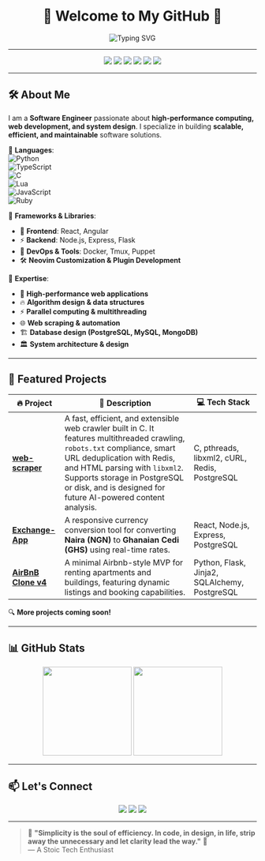 <!-- HEADER -->
<h1 align="center">🚀 Welcome to My GitHub 🚀</h1>

<p align="center">
  <img src="https://readme-typing-svg.demolab.com?font=Fira+Code&size=18&pause=1000&color=F7B93E&width=600&height=50&lines=Software+Engineer+%7C+Web+Dev+%7C+C+%26+Python+%7C+TypeScript;Navigating+the+Paradigms+of+Programming" alt="Typing SVG">
</p>

---

<!-- BADGES -->
<p align="center">
  <img src="https://img.shields.io/badge/Code-C-blue?style=for-the-badge&logo=c&logoColor=white">
  <img src="https://img.shields.io/badge/Code-Python-informational?style=for-the-badge&logo=python&logoColor=yellow">
  <img src="https://img.shields.io/badge/Code-TypeScript-informational?style=for-the-badge&logo=typescript&logoColor=white">
  <img src="https://img.shields.io/badge/Tools-Tmux-1BB91F?style=for-the-badge&logo=tmux&logoColor=white">
  <img src="https://img.shields.io/badge/OS-Arch%20Linux-1793D1?style=for-the-badge&logo=arch-linux&logoColor=white">
  <img src="https://img.shields.io/badge/Editor-Neovim-57A143?style=for-the-badge&logo=neovim&logoColor=white">
</p>

---

## 🛠️ About Me  

I am a **Software Engineer** passionate about **high-performance computing, web development, and system design**. I specialize in building **scalable, efficient, and maintainable** software solutions.  

🔹 **Languages**:  
![Python](https://img.shields.io/badge/Python-3776AB?style=flat-square&logo=python&logoColor=white)  
![TypeScript](https://img.shields.io/badge/TypeScript-007ACC?style=flat-square&logo=typescript&logoColor=white)  
![C](https://img.shields.io/badge/C-00599C?style=flat-square&logo=c&logoColor=white)  
![Lua](https://img.shields.io/badge/Lua-2C2D72?style=flat-square&logo=lua&logoColor=white)  
![JavaScript](https://img.shields.io/badge/JavaScript-F7DF1E?style=flat-square&logo=javascript&logoColor=black)  
![Ruby](https://img.shields.io/badge/Ruby-CC342D?style=flat-square&logo=ruby&logoColor=white)  

🔹 **Frameworks & Libraries**:  
- 🚀 **Frontend**: React, Angular  
- ⚡ **Backend**: Node.js, Express, Flask  
- 🔧 **DevOps & Tools**: Docker, Tmux, Puppet  
- 🛠️ **Neovim Customization & Plugin Development**  

🔹 **Expertise**:  
- 🚀 **High-performance web applications**  
- 🔥 **Algorithm design & data structures**  
- ⚡ **Parallel computing & multithreading**  
- 🌐 **Web scraping & automation**  
- 🏗️ **Database design (PostgreSQL, MySQL, MongoDB)**  
- 🏛️ **System architecture & design**  

---

## 📌 Featured Projects

| 🔥 Project | 🚀 Description | 💻 Tech Stack |
|------------|----------------|----------------|
| **[web-scraper](https://github.com/luckys-lnz/web-scraper)** | A fast, efficient, and extensible web crawler built in C. It features multithreaded crawling, `robots.txt` compliance, smart URL deduplication with Redis, and HTML parsing with `libxml2`. Supports storage in PostgreSQL or disk, and is designed for future AI-powered content analysis. | C, pthreads, libxml2, cURL, Redis, PostgreSQL |
| **[Exchange-App](https://github.com/luckys-lnz/exchange-app)** | A responsive currency conversion tool for converting **Naira (NGN)** to **Ghanaian Cedi (GHS)** using real-time rates. | React, Node.js, Express, PostgreSQL |
| **[AirBnB Clone v4](https://github.com/luckys-lnz/AirBnB_clone_v4)** | A minimal Airbnb-style MVP for renting apartments and buildings, featuring dynamic listings and booking capabilities. | Python, Flask, Jinja2, SQLAlchemy, PostgreSQL |


🔍 **More projects coming soon!**

---

## 📊 GitHub Stats  

<div align="center">
  <img src="https://github-readme-stats.vercel.app/api?username=luckys-lnz&show_icons=true&theme=gruvbox" height="180">
  <img src="https://github-readme-streak-stats.herokuapp.com/?user=luckys-lnz&theme=gruvbox" height="180">
</div>

---

## 📫 Let's Connect  

<p align="center">
  <a href="mailto:luckyarchibong000@gmail.com"><img src="https://img.shields.io/badge/Email-D14836?style=for-the-badge&logo=gmail&logoColor=white"></a>
  <a href="https://www.linkedin.com/in/lucky-archibong-2a177899/"><img src="https://img.shields.io/badge/LinkedIn-0077B5?style=for-the-badge&logo=linkedin&logoColor=white"></a>
  <a href="https://twitter.com/l25j30"><img src="https://img.shields.io/badge/Twitter-1DA1F2?style=for-the-badge&logo=twitter&logoColor=white"></a>
</p>

---

> 🌟 **"Simplicity is the soul of efficiency. In code, in design, in life, strip away the unnecessary and let clarity lead the way."** 🚀  
> — A Stoic Tech Enthusiast 

